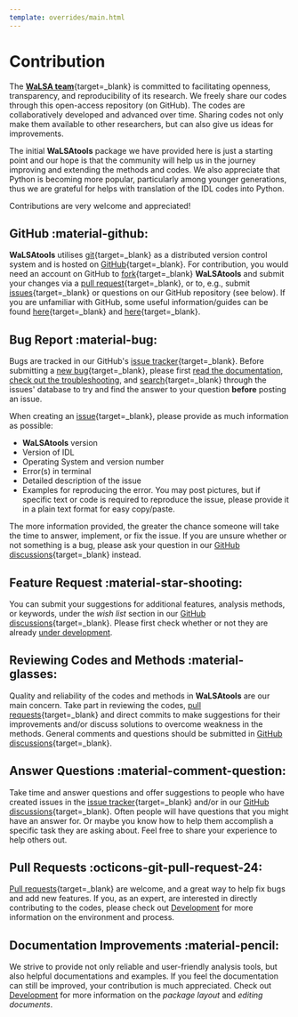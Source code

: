 ```yaml
---
template: overrides/main.html
---
```


# Contribution

The [**WaLSA team**][8]{target=_blank} is committed to facilitating openness, transparency, and reproducibility of its research. We freely share our codes through this open-access repository (on GitHub). The codes are collaboratively developed and advanced over time. Sharing codes not only make them available to other researchers, but can also give us ideas for improvements. 

The initial **WaLSAtools** package we have provided here is just a starting point and our hope is that the community will help us in the journey improving and extending the methods and codes. We also appreciate that Python is becoming more popular, particularly among younger generations, thus we are grateful for helps with translation of the IDL codes into Python.

Contributions are very welcome and appreciated!

## GitHub :material-github:

**WaLSAtools** utilises [git][10]{target=_blank} as a distributed version control system and is hosted on [GitHub][11]{target=_blank}. For contribution, you would need an account on GitHub to [fork][14]{target=_blank} **WaLSAtools** and submit your changes via a [pull request][15]{target=_blank}, or to, e.g., submit [issues][16]{target=_blank} or questions on our GitHub repository (see below). If you are unfamiliar with GitHub, some useful information/guides can be found [here][12]{target=_blank} and [here][13]{target=_blank}.

## Bug Report :material-bug:

Bugs are tracked in our GitHub's [issue tracker][4]{target=_blank}. Before submitting a [new bug][5]{target=_blank}, please first [read the documentation][2], [check out the troubleshooting][1], and [search][4]{target=_blank} through the issues' database to try and find the answer to your question **before** posting an issue.

When creating an [issue][5]{target=_blank}, please provide as much information as possible:

  - **WaLSAtools** version
  - Version of IDL
  - Operating System and version number
  - Error(s) in terminal
  - Detailed description of the issue
  - Examples for reproducing the error. You may post pictures, but if specific text or code is required to reproduce the issue, please provide it in a plain text format for easy copy/paste.

The more information provided, the greater the chance someone will take the time to answer, implement, or fix the issue. If you are unsure whether or not something is a bug, please ask your question in our [GitHub discussions][3]{target=_blank} instead.

## Feature Request :material-star-shooting:

You can submit your suggestions for additional features, analysis methods, or keywords, under the *wish list* section in our [GitHub discussions][6]{target=_blank}. Please first check whether or not they are already [under development][17].

## Reviewing Codes and Methods :material-glasses:

Quality and reliability of the codes and methods in **WaLSAtools** are our main concern. Take part in reviewing the codes, [pull requests][9]{target=_blank} and direct commits to make suggestions for their improvements and/or discuss solutions to overcome weakness in the methods. General comments and questions should be submitted in [GitHub discussions][3]{target=_blank}.

## Answer Questions :material-comment-question:

Take time and answer questions and offer suggestions to people who have created issues in the [issue tracker][4]{target=_blank} and/or in our [GitHub discussions][3]{target=_blank}. Often people
will have questions that you might have an answer for.  Or maybe you know how to help them accomplish a specific task
they are asking about. Feel free to share your experience to help others out.

## Pull Requests :octicons-git-pull-request-24:

[Pull requests][9]{target=_blank} are welcome, and a great way to help fix bugs and add new features. If you, as an expert, are interested in directly
contributing to the codes, please check out [Development][7] for more information on the environment and process.

## Documentation Improvements :material-pencil:

We strive to provide not only reliable and user-friendly analysis tools, but also helpful documentations and examples. If you feel the documentation can still be improved, your contribution is much appreciated. Check out [Development][7] for more information on the *package layout* and *editing documents*.

  [1]: troubleshooting.md
  [2]: WaLSAtools.md
  [3]: https://github.com/WaLSAteam/WaLSAtools/discussions
  [4]: https://github.com/WaLSAteam/WaLSAtools/issues
  [5]: https://github.com/WaLSAteam/WaLSAtools/issues/new
  [6]: https://github.com/WaLSAteam/WaLSAtools/discussions/categories/ideas-wish-list
  [7]: development.md
  [8]: https://WaLSA.team
  [9]: https://github.com/WaLSAteam/WaLSAtools/pulls
  [10]: https://git-scm.com
  [11]: https://github.com/WaLSAteam/WaLSAtools
  [12]: https://guides.github.com
  [13]: https://training.github.com/downloads/github-git-cheat-sheet/
  [14]: https://guides.github.com/activities/forking/
  [15]: https://guides.github.com/activities/forking/#making-a-pull-request
  [16]: https://guides.github.com/features/issues/
  [17]: introduction.md#under-development
<br>